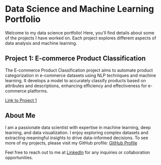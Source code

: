 # Data Science and Machine Learning Portfolio

Welcome to my data science portfolio! Here, you'll find details about some of the projects I have worked on. Each project explores different aspects of data analysis and machine learning.

## Project 1: E-commerce Product Classification
[](https://github.com/lsilva18/Livia_Portfolio/blob/main/images/ecommerce.gif)

The E-commerce Product Classification project aims to automate product categorization in e-commerce datasets using NLP techniques and machine learning. It develops a model to accurately classify products based on attributes and descriptions, enhancing efficiency and effectiveness for e-commerce platforms.

[Link to Project 1](https://github.com/lsilva18/ecommerce/)

## About Me

I am a passionate data scientist with expertise in machine learning, deep learning, and data visualization. I enjoy exploring complex datasets and extracting meaningful insights to drive data-informed decisions. To see more of my projects, please visit my GitHub profile: [GitHub Profile](https://github.com/lsilva18)

Feel free to reach out to me at [LinkedIn](https://www.linkedin.com/in/livia-silva/) for any inquiries or collaboration opportunities.

